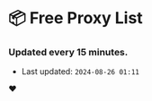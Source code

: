 # :package: Free Proxy List
### Updated every 15 minutes.

- Last updated: `2024-08-26 01:11`

:heart:
